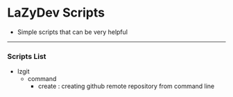 # LaZyDev Scripts
* Simple scripts that can be very helpful 
---

### Scripts List

+ lzgit
  + command
    + create : creating github remote repository from command line
